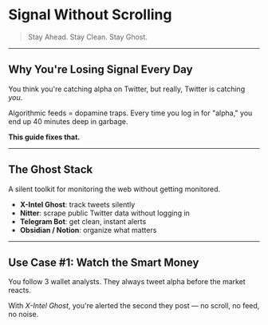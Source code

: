 # Signal Without Scrolling

> Stay Ahead. Stay Clean. Stay Ghost.

---

## Why You're Losing Signal Every Day

You think you're catching alpha on Twitter, but really, Twitter is catching *you*.

Algorithmic feeds = dopamine traps. Every time you log in for "alpha," you end up 40 minutes deep in garbage.

**This guide fixes that.**

---

## The Ghost Stack

A silent toolkit for monitoring the web without getting monitored.

- **X-Intel Ghost**: track tweets silently
- **Nitter**: scrape public Twitter data without logging in
- **Telegram Bot**: get clean, instant alerts
- **Obsidian / Notion**: organize what matters

---

## Use Case #1: Watch the Smart Money

You follow 3 wallet analysts. They always tweet alpha before the market reacts.

With *X-Intel Ghost*, you're alerted the second they post — no scroll, no feed, no noise.
